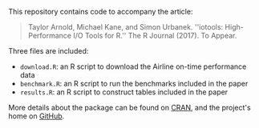 This repository contains code to accompany the article:

> Taylor Arnold, Michael Kane, and Simon Urbanek. ''iotools:
> High-Performance I/O Tools for R.'' The R Journal (2017).
> To Appear.

Three files are included:

- `download.R`: an R script to download the Airline on-time performance data
- `benchmark.R`: an R script to run the benchmarks included in the paper
- `results.R`: an R script to construct tables included in the paper

More details about the package can be found on 
[CRAN](https://cran.r-project.org/web/packages/iotools/), and the
project's home on [GitHub](https://github.com/s-u/iotools).

